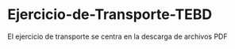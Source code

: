 # Ejercicio-de-Transporte-TEBD
El ejercicio de transporte se centra en la descarga de archivos PDF 
